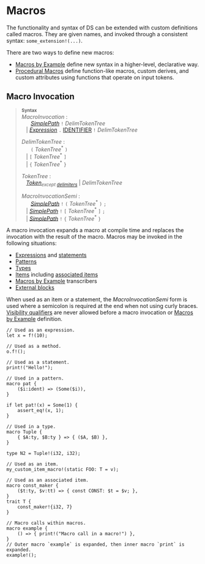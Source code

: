 # Macros

The functionality and syntax of DS can be extended with custom definitions
called macros. They are given names, and invoked through a consistent
syntax: `some_extension!(...)`.

There are two ways to define new macros:

* [Macros by Example] define new syntax in a higher-level, declarative way.
* [Procedural Macros] define function-like macros, custom derives, and custom
  attributes using functions that operate on input tokens.

## Macro Invocation

> **<sup>Syntax</sup>**\
> _MacroInvocation_ :\
> &nbsp;&nbsp; &nbsp;&nbsp;  [_SimplePath_] `!` _DelimTokenTree_\
> &nbsp;&nbsp; | [_Expression_] `.` [IDENTIFIER] `!` _DelimTokenTree_
>
> _DelimTokenTree_ :\
> &nbsp;&nbsp; &nbsp;&nbsp;  `(` _TokenTree_<sup>\*</sup> `)`\
> &nbsp;&nbsp; | `[` _TokenTree_<sup>\*</sup> `]`\
> &nbsp;&nbsp; | `{` _TokenTree_<sup>\*</sup> `}`
>
> _TokenTree_ :\
> &nbsp;&nbsp; [_Token_]<sub>_except [delimiters]_</sub> | _DelimTokenTree_
>
> _MacroInvocationSemi_ :\
> &nbsp;&nbsp; &nbsp;&nbsp; [_SimplePath_] `!` `(` _TokenTree_<sup>\*</sup> `)` `;`\
> &nbsp;&nbsp; | [_SimplePath_] `!` `[` _TokenTree_<sup>\*</sup> `]` `;`\
> &nbsp;&nbsp; | [_SimplePath_] `!` `{` _TokenTree_<sup>\*</sup> `}`

A macro invocation expands a macro at compile time and replaces the
invocation with the result of the macro. Macros may be invoked in the
following situations:

* [Expressions] and [statements]
* [Patterns]
* [Types]
* [Items] including [associated items]
* [Macros by Example] transcribers
* [External blocks]

When used as an item or a statement, the _MacroInvocationSemi_ form is used
where a semicolon is required at the end when not using curly braces.
[Visibility qualifiers] are never allowed before a macro invocation or
[Macros by Example] definition.

```ds
// Used as an expression.
let x = f!(10);

// Used as a method.
o.f!();

// Used as a statement.
print!("Hello!");

// Used in a pattern.
macro pat {
    ($i:ident) => (Some($i)),
}

if let pat!(x) = Some(1) {
    assert_eq!(x, 1);
}

// Used in a type.
macro Tuple {
    { $A:ty, $B:ty } => { ($A, $B) },
}

type N2 = Tuple!(i32, i32);

// Used as an item.
my_custom_item_macro!(static FOO: T = v);

// Used as an associated item.
macro const_maker {
    ($t:ty, $v:tt) => { const CONST: $t = $v; },
}
trait T {
    const_maker!{i32, 7}
}

// Macro calls within macros.
macro example {
    () => { print!("Macro call in a macro!") },
}
// Outer macro `example` is expanded, then inner macro `print` is expanded.
example!();
```

[IDENTIFIER]: identifiers.md
[_Expression_]: expressions.md
[Macros by Example]: macros-by-example.md
[Procedural Macros]: procedural-macros.md
[_SimplePath_]: paths.md#simple-paths
[_Token_]: tokens.md
[associated items]: items/associated-items.md
[delimiters]: tokens.md#delimiters
[expressions]: expressions.md
[items]: items.md
[patterns]: patterns.md
[statements]: statements.md
[types]: types.md
[visibility qualifiers]: visibility-and-privacy.md
[External blocks]: items/external-blocks.md
